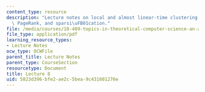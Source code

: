 ```yaml
---
content_type: resource
description: "Lecture notes on local and almost linear-time clustering and partitioning,\
  \ PageRank, and sparsi\uFB01cation."
file: /media/courses/18-409-topics-in-theoretical-computer-science-an-algorithmists-toolkit-fall-2009/5823d396bfe2ae2c5bea9c431601276e_MIT18_409F09_scribe8.pdf
file_type: application/pdf
learning_resource_types:
- Lecture Notes
ocw_type: OCWFile
parent_title: Lecture Notes
parent_type: CourseSection
resourcetype: Document
title: Lecture 8
uid: 5823d396-bfe2-ae2c-5bea-9c431601276e
---
```

